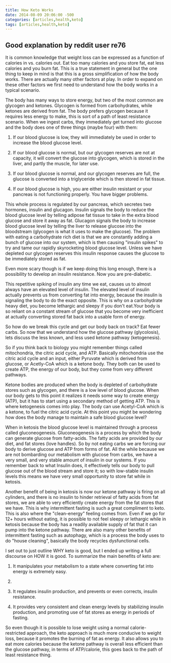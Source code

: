 ```yaml
---
title: How Keto Works
date: 2014-08-09 20:06:00 -500
categories: [articles,health,keto]
tags: [articles,health,keto]
---
```


## Good explanation by reddit user re76



It is common knowledge that weight loss can be expressed as a function of calories in vs. calories out. Eat too many calories and you store fat, eat less calories and you burn fat. This is a true statement in general but the one thing to keep in mind is that this is a gross simplification of how the body works. There are actually many other factors at play. In order to expand on these other factors we first need to understand how the body works in a typical scenario.

The body has many ways to store energy, but two of the most common are glycogen and ketones. Glycogen is formed from carbohydrates, while ketones are derived from fat. The body prefers glycogen because it requires less energy to make, this is sort of a path of least resistance scenario. When we ingest carbs, they immediately get turned into glucose and the body does one of three things (maybe four) with them:

1.  If our blood glucose is low, they will immediately be used in order to increase the blood glucose level.

2.  If our blood glucose is normal, but our glycogen reserves are not at capacity, it will convert the glucose into glycogen, which is stored in the liver, and partly the muscle, for later use.

3.  If our blood glucose is normal, and our glycogen reserves are full, the glucose is converted into a triglyceride which is then stored in fat tissue.

4.  If our blood glucose is high, you are either insulin resistant or your pancreas is not functioning properly. You have bigger problems.

This whole process is regulated by our pancreas, which secretes two hormones, insulin and glucagon. Insulin signals the body to reduce the blood glucose level by telling adipose fat tissue to take in the extra blood glucose and store it away as fat. Glucagon signals the body to increase blood glucose level by telling the liver to release glucose into the bloodstream (glycogen is what it uses to make the glucose). The problem with eating a carbohydrate rich diet is that we are constantly adding a bunch of glucose into our system, which is then causing \"insulin spikes\" to try and tame our rapidly skyrocketing blood glucose level. Unless we have depleted our glycogen reserves this insulin response causes the glucose to be immediately stored as fat.

Even more scary though is if we keep doing this long enough, there is a possibility to develop an insulin resistance. Now you are pre-diabetic.

This repetitive spiking of insulin any time we eat, causes us to almost always have an elevated level of insulin. The elevated level of insulin actually prevents us from converting fat into energy, because the insulin is signaling the body to do the exact opposite. This is why on a carbohydrate heavy diet, you become lethargic and sleepy if you don\'t eat.Your body is so reliant on a constant stream of glucose that you become very inefficient at actually converting stored fat back into a usable form of energy.

So how do we break this cycle and get our body back on track? Eat fewer carbs. So now that we understand how the glucose pathway (glycolosis), lets discuss the less known, and less used ketone pathway (ketogenesis).

So if you think back to biology you might remember things called mitochondria, the citric acid cycle, and ATP. Basically mitochondria use the citric acid cycle and an input, either Pyruvate which is derived from glucose, or Acetly-CoA which is a ketone body. They both can be used to create ATP, the energy of our body, but they come from very different pathways.

Ketone bodies are produced when the body is depleted of carbohydrate stores such as glycogen, and there is a low level of blood glucose. When our body gets to this point it realizes it needs some way to create energy (ATP), but it has to start using a secondary method of getting ATP. This is where ketogenesis comes into play. The body can use Acetyl-CoA which is a ketone, to fuel the citric acid cycle. At this point you might be wondering how does the body manage to maintain a safe blood glucose level?

When in ketosis the blood glucose level is maintained through a process called gluconeogenesis. Gluconeogenesis is a process by which the body can generate glucose from fatty-acids. The fatty acids are provided by our diet, and fat stores (love handles). So by not eating carbs we are forcing our body to derive glucose and ATP from forms of fat. All the while because we are not bombarding our metabolism with glucose from carbs, we have a very small, and very stable amount of insulin in our systems. If you remember back to what Insulin does, it effectively tells our body to pull glucose out of the blood stream and store it; so with low-stable insulin levels this means we have very small opportunity to store fat while in ketosis.

Another benefit of being in ketosis is now our ketone pathway is firing on all cylinders, and there is no insulin to hinder retrieval of fatty acids from fat stores, we are able to very efficiently create energy from the fat stores that we have. This is why intermittent fasting is such a great compliment to keto. This is also where the \"clean-energy\" feeling comes from. Even if we go for 12+ hours without eating, it is possible to not feel sleepy or lethargic while in ketosis because the body has a readily available supply of fat that it can pump into the ketone pathway. There are also many other benefits of intermittent fasting such as autophagy, which is a process the body uses to do \"house cleaning\", basically the body recycles dysfunctional cells.

I set out to just outline WHY keto is good, but I ended up writing a full discourse on HOW it is good. To summarize the main benefits of keto are:

1.  It manipulates your metabolism to a state where converting fat into energy is extremely easy.
2. 
2.  It regulates insulin production, and prevents or even corrects, insulin resistance.

3.  It provides very consistent and clean energy levels by stabilizing insulin production, and promoting use of fat stores as energy in periods of fasting.

So even though it is possible to lose weight using a normal calorie-restricted approach, the keto approach is much more conducive to weight loss, because it promotes the burning of fat as energy. It also allows you to eat more calories because the ketone pathway is overall less efficient than the glucose pathway, in terms of ATP/calorie, this goes back to the path of least resistance thing.

